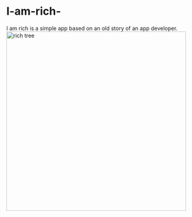 # I-am-rich-
I am rich is a simple app based on an old story of an app developer.
<img width="468" alt="rich tree" src="https://user-images.githubusercontent.com/88343647/227506444-c281600b-7230-449a-8f62-6bd06e1276a3.png">
